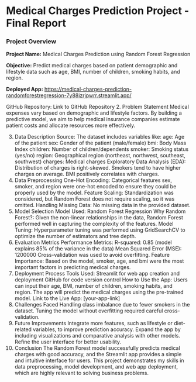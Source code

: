 # Medical Charges Prediction Project - Final Report

### Project Overview

**Project Name:** Medical Charges Prediction using Random Forest Regression

**Objective:** Predict medical charges based on patient demographic and lifestyle data such as age, BMI, number of children, smoking habits, and region.

**Deployed App:** https://medical-charges-prediction-randomforestregression-7y88izrjpwrr.streamlit.app/

GitHub Repository: Link to GitHub Repository
2. Problem Statement
Medical expenses vary based on demographic and lifestyle factors. By building a predictive model, we aim to help medical insurance companies estimate patient costs and allocate resources more effectively.

3. Data Description
Source: The dataset includes variables like:
age: Age of the patient
sex: Gender of the patient (male/female)
bmi: Body Mass Index
children: Number of children/dependents
smoker: Smoking status (yes/no)
region: Geographical region (northeast, northwest, southeast, southwest)
charges: Medical charges
Exploratory Data Analysis (EDA):
Distribution of charges is right-skewed.
Smokers tend to have higher charges on average.
BMI positively correlates with charges.
4. Data Preprocessing
One-Hot Encoding: Categorical features sex, smoker, and region were one-hot encoded to ensure they could be properly used by the model.
Feature Scaling: Standardization was considered, but Random Forest does not require scaling, so it was omitted.
Handling Missing Data: No missing data in the provided dataset.
5. Model Selection
Model Used: Random Forest Regression
Why Random Forest?: Given the non-linear relationships in the data, Random Forest performed well in capturing the complexity of the features.
Model Tuning: Hyperparameter tuning was performed using GridSearchCV to optimize the number of estimators and tree depth.
6. Evaluation Metrics
Performance Metrics:
R-squared: 0.85 (model explains 85% of the variance in the data)
Mean Squared Error (MSE): 1200000
Cross-validation was used to avoid overfitting.
Feature Importance: Based on the model, smoker, age, and bmi were the most important factors in predicting medical charges.
7. Deployment Process
Tools Used:
Streamlit for web app creation and deployment
GitHub for code version control
How to Use the App:
Users can input their age, BMI, number of children, smoking habits, and region.
The app will predict the medical charges using the pre-trained model.
Link to the Live App: [your-app-link]
8. Challenges Faced
Handling class imbalance due to fewer smokers in the dataset.
Tuning the model without overfitting required careful cross-validation.
9. Future Improvements
Integrate more features, such as lifestyle or diet-related variables, to improve prediction accuracy.
Expand the app by including visualizations and comparative analysis with other models.
Refine the user interface for better usability.
10. Conclusion
The Random Forest model successfully predicts medical charges with good accuracy, and the Streamlit app provides a simple and intuitive interface for users. This project demonstrates my skills in data preprocessing, model development, and web app deployment, which are highly relevant to solving business problems.
